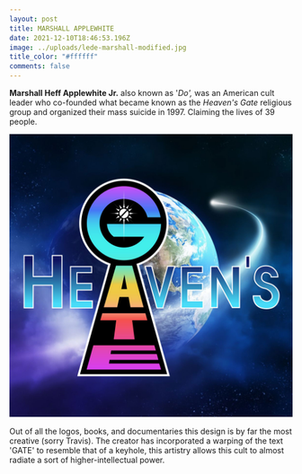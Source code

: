 ```yaml
---
layout: post
title: MARSHALL APPLEWHITE
date: 2021-12-10T18:46:53.196Z
image: ../uploads/lede-marshall-modified.jpg
title_color: "#ffffff"
comments: false
---
```

**Marshall Heff Applewhite Jr.** also known as '*Do',* was an American cult leader who co-founded what became known as the *Heaven's Gate* religious group and organized their mass suicide in 1997. Claiming the lives of 39 people.

![The logo for 'HEAVEN'S GATE'](../uploads/heavens-gate-logo.jpg)

Out of all the logos, books, and documentaries this design is by far the most creative (sorry Travis). The creator has incorporated a warping of the text 'GATE' to resemble that of a keyhole, this artistry allows this cult to almost radiate a sort of higher-intellectual power.